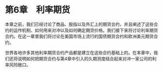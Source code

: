 # 第6章　利率期货

本章之前，我们已经讨论了商品、股指以及外汇上的期货合约，并且阐述了这些合约的运作机制、如何用来对冲以及如何确定期货价格。我们接下来将讨论利率期货合约。在这一章里我们将讨论在美国市场上流行的国债期货合约和欧洲美元期货合约。

世界各地许多其他利率期货合约产品都是建立在这些合约基础上的。在本章中，我们还将说明如何把期货合约与第4章中引入的久期测度结合起来对冲一家公司的利率风险敞口。